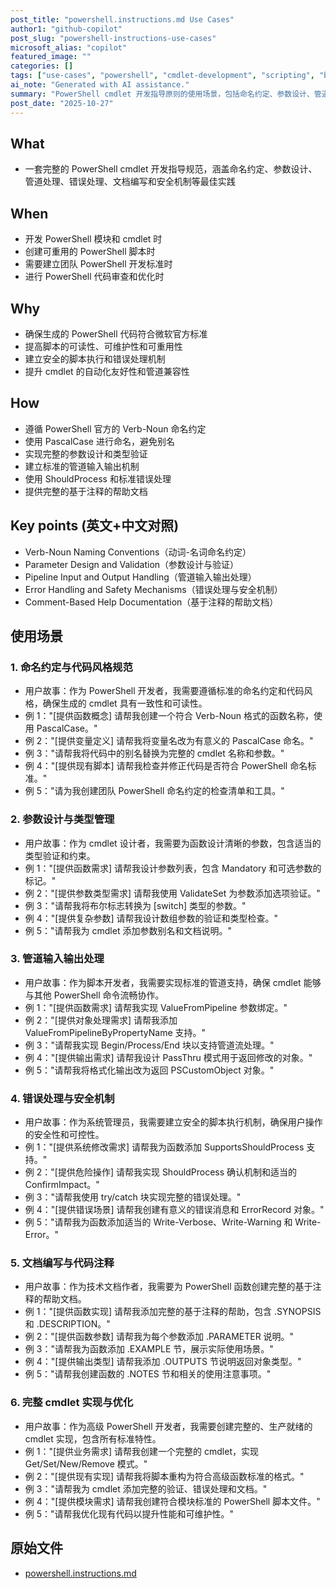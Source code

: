 ```yaml
---
post_title: "powershell.instructions.md Use Cases"
author1: "github-copilot"
post_slug: "powershell-instructions-use-cases"
microsoft_alias: "copilot"
featured_image: ""
categories: []
tags: ["use-cases", "powershell", "cmdlet-development", "scripting", "best-practices"]
ai_note: "Generated with AI assistance."
summary: "PowerShell cmdlet 开发指导原则的使用场景，包括命名约定、参数设计、管道处理、错误处理、文档编写和完整实现等核心功能和最佳实践"
post_date: "2025-10-27"
---
```


<!-- markdownlint-disable MD041 -->

## What

- 一套完整的 PowerShell cmdlet 开发指导规范，涵盖命名约定、参数设计、管道处理、错误处理、文档编写和安全机制等最佳实践

## When

- 开发 PowerShell 模块和 cmdlet 时
- 创建可重用的 PowerShell 脚本时
- 需要建立团队 PowerShell 开发标准时
- 进行 PowerShell 代码审查和优化时

## Why

- 确保生成的 PowerShell 代码符合微软官方标准
- 提高脚本的可读性、可维护性和可重用性
- 建立安全的脚本执行和错误处理机制
- 提升 cmdlet 的自动化友好性和管道兼容性

## How

- 遵循 PowerShell 官方的 Verb-Noun 命名约定
- 使用 PascalCase 进行命名，避免别名
- 实现完整的参数设计和类型验证
- 建立标准的管道输入输出机制
- 使用 ShouldProcess 和标准错误处理
- 提供完整的基于注释的帮助文档

## Key points (英文+中文对照)

- Verb-Noun Naming Conventions（动词-名词命名约定）
- Parameter Design and Validation（参数设计与验证）
- Pipeline Input and Output Handling（管道输入输出处理）
- Error Handling and Safety Mechanisms（错误处理与安全机制）
- Comment-Based Help Documentation（基于注释的帮助文档）

## 使用场景

### 1. 命名约定与代码风格规范

- 用户故事：作为 PowerShell 开发者，我需要遵循标准的命名约定和代码风格，确保生成的 cmdlet 具有一致性和可读性。
- 例 1："[提供函数概念] 请帮我创建一个符合 Verb-Noun 格式的函数名称，使用 PascalCase。"
- 例 2："[提供变量定义] 请帮我将变量名改为有意义的 PascalCase 命名。"
- 例 3："请帮我将代码中的别名替换为完整的 cmdlet 名称和参数。"
- 例 4："[提供现有脚本] 请帮我检查并修正代码是否符合 PowerShell 命名标准。"
- 例 5："请为我创建团队 PowerShell 命名约定的检查清单和工具。"

### 2. 参数设计与类型管理

- 用户故事：作为 cmdlet 设计者，我需要为函数设计清晰的参数，包含适当的类型验证和约束。
- 例 1："[提供函数需求] 请帮我设计参数列表，包含 Mandatory 和可选参数的标记。"
- 例 2："[提供参数类型需求] 请帮我使用 ValidateSet 为参数添加选项验证。"
- 例 3："请帮我将布尔标志转换为 [switch] 类型的参数。"
- 例 4："[提供复杂参数] 请帮我设计数组参数的验证和类型检查。"
- 例 5："请帮我为 cmdlet 添加参数别名和文档说明。"

### 3. 管道输入输出处理

- 用户故事：作为脚本开发者，我需要实现标准的管道支持，确保 cmdlet 能够与其他 PowerShell 命令流畅协作。
- 例 1："[提供函数需求] 请帮我实现 ValueFromPipeline 参数绑定。"
- 例 2："[提供对象处理需求] 请帮我添加 ValueFromPipelineByPropertyName 支持。"
- 例 3："请帮我实现 Begin/Process/End 块以支持管道流处理。"
- 例 4："[提供输出需求] 请帮我设计 PassThru 模式用于返回修改的对象。"
- 例 5："请帮我将格式化输出改为返回 PSCustomObject 对象。"

### 4. 错误处理与安全机制

- 用户故事：作为系统管理员，我需要建立安全的脚本执行机制，确保用户操作的安全性和可控性。
- 例 1："[提供系统修改需求] 请帮我为函数添加 SupportsShouldProcess 支持。"
- 例 2："[提供危险操作] 请帮我实现 ShouldProcess 确认机制和适当的 ConfirmImpact。"
- 例 3："请帮我使用 try/catch 块实现完整的错误处理。"
- 例 4："[提供错误场景] 请帮我创建有意义的错误消息和 ErrorRecord 对象。"
- 例 5："请帮我为函数添加适当的 Write-Verbose、Write-Warning 和 Write-Error。"

### 5. 文档编写与代码注释

- 用户故事：作为技术文档作者，我需要为 PowerShell 函数创建完整的基于注释的帮助文档。
- 例 1："[提供函数实现] 请帮我添加完整的基于注释的帮助，包含 .SYNOPSIS 和 .DESCRIPTION。"
- 例 2："[提供函数参数] 请帮我为每个参数添加 .PARAMETER 说明。"
- 例 3："请帮我为函数添加 .EXAMPLE 节，展示实际使用场景。"
- 例 4："[提供输出类型] 请帮我添加 .OUTPUTS 节说明返回对象类型。"
- 例 5："请帮我创建函数的 .NOTES 节和相关的使用注意事项。"

### 6. 完整 cmdlet 实现与优化

- 用户故事：作为高级 PowerShell 开发者，我需要创建完整的、生产就绪的 cmdlet 实现，包含所有标准特性。
- 例 1："[提供业务需求] 请帮我创建一个完整的 cmdlet，实现 Get/Set/New/Remove 模式。"
- 例 2："[提供现有实现] 请帮我将脚本重构为符合高级函数标准的格式。"
- 例 3："请帮我为 cmdlet 添加完整的验证、错误处理和文档。"
- 例 4："[提供模块需求] 请帮我创建符合模块标准的 PowerShell 脚本文件。"
- 例 5："请帮我优化现有代码以提升性能和可维护性。"

## 原始文件

- [powershell.instructions.md](../../instructions/powershell.instructions.md)
